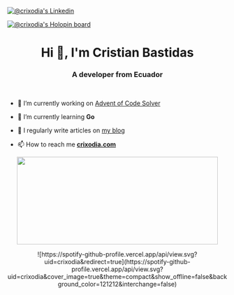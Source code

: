 [![@crixodia's Linkedin](<https://img.shields.io/badge/LinkedIn-0077B5?style=for-the-badge&logo=linkedin&logoColor=white>)](https://www.linkedin.com/in/crixodia)

[![@crixodia's Holopin board](https://holopin.me/crixodia)](https://holopin.io/@crixodia)

<h1 align="center">Hi 🫡, I'm Cristian Bastidas</h1>
<h3 align="center">A developer from Ecuador</h3>

</br>

- 🔭 I’m currently working on [Advent of Code Solver](https://aoc.crixodia.com/)

- 🌱 I’m currently learning **Go**

- 📝 I regularly write articles on [my blog](https://blog.crixodia.com/)

- 📫 How to reach me **[crixodia.com](https://crixodia.com)**

<p align="center">
  <img width="460" height="200" src="https://github-readme-streak-stats.herokuapp.com/?user=crixodia&theme=github-dark-blue&hide_border=true">
</p>

<p align="center">
![https://spotify-github-profile.vercel.app/api/view.svg?uid=crixodia&redirect=true](https://spotify-github-profile.vercel.app/api/view.svg?uid=crixodia&cover_image=true&theme=compact&show_offline=false&background_color=121212&interchange=false)
</p>
